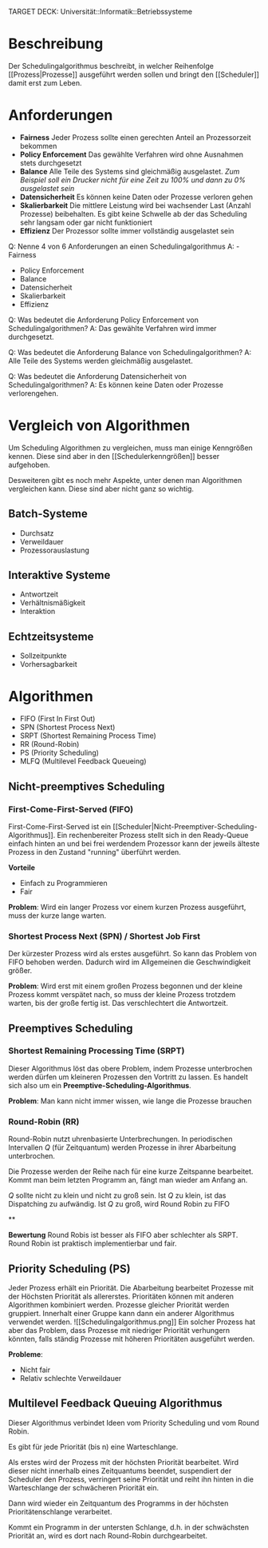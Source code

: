 TARGET DECK: Universität::Informatik::Betriebssysteme

# Beschreibung
Der Schedulingalgorithmus beschreibt, in welcher Reihenfolge [[Prozess|Prozesse]] ausgeführt werden sollen und bringt den [[Scheduler]] damit erst zum Leben.

# Anforderungen
- **Fairness**
Jeder Prozess sollte einen gerechten Anteil an Prozessorzeit bekommen
- **Policy Enforcement**
Das gewählte Verfahren wird ohne Ausnahmen stets durchgesetzt
- **Balance**
Alle Teile des Systems sind gleichmäßig ausgelastet. *Zum Beispiel soll ein Drucker nicht für eine Zeit zu 100% und dann zu 0% ausgelastet sein*
- **Datensicherheit**
Es können keine Daten oder Prozesse verloren gehen
- **Skalierbarkeit**
Die mittlere Leistung wird bei wachsender Last (Anzahl Prozesse) beibehalten. Es gibt keine Schwelle ab der das Scheduling sehr langsam oder gar nicht funktioniert
- **Effizienz**
Der Prozessor sollte immer vollständig ausgelastet sein

Q: Nenne 4 von 6 Anforderungen an einen Schedulingalgorithmus
A: - Fairness
- Policy Enforcement
- Balance
- Datensicherheit
- Skalierbarkeit
- Effizienz
<!--ID: 1642897215817-->

Q: Was bedeutet die Anforderung Policy Enforcement von Schedulingalgorithmen?
A: Das gewählte Verfahren wird immer durchgesetzt.
<!--ID: 1643668652765-->


Q: Was bedeutet die Anforderung Balance von Schedulingalgorithmen?
A: Alle Teile des Systems werden gleichmäßig ausgelastet.
<!--ID: 1643668652871-->


Q: Was bedeutet die Anforderung Datensicherheit von Schedulingalgorithmen?
A: Es können keine Daten oder Prozesse verlorengehen.
<!--ID: 1643668652995-->



# Vergleich von Algorithmen 
Um Scheduling Algorithmen zu vergleichen, muss man einige Kenngrößen kennen.
Diese sind aber in den [[Schedulerkenngrößen]] besser aufgehoben.

Desweiteren gibt es noch mehr Aspekte, unter denen man Algorithmen vergleichen kann. Diese sind aber nicht ganz so wichtig. 

## Batch-Systeme
- Durchsatz
- Verweildauer
- Prozessorauslastung

## Interaktive Systeme
- Antwortzeit
- Verhältnismäßigkeit
- Interaktion

## Echtzeitsysteme
- Sollzeitpunkte
- Vorhersagbarkeit

# Algorithmen
- FIFO (First In First Out)
- SPN (Shortest Process Next)
- SRPT (Shortest Remaining Process Time)
- RR (Round-Robin)
- PS (Priority Scheduling)
- MLFQ (Multilevel Feedback Queueing)


## Nicht-preemptives Scheduling
### First-Come-First-Served (FIFO)
First-Come-First-Served ist ein [[Scheduler|Nicht-Preemptiver-Scheduling-Algorithmus]]. Ein rechenbereiter Prozess stellt sich in den Ready-Queue einfach hinten an und bei frei werdendem Prozessor kann der jeweils älteste Prozess in den Zustand "running" überführt werden.

**Vorteile**
- Einfach zu Programmieren
- Fair

**Problem**: Wird ein langer Prozess vor einem kurzen Prozess ausgeführt, muss der kurze lange warten.

### Shortest Process Next (SPN) / Shortest Job First
Der kürzester Prozess wird als erstes ausgeführt.
So kann das Problem von FIFO behoben werden. Dadurch wird im Allgemeinen die Geschwindigkeit größer.

**Problem**: Wird erst mit einem großen Prozess begonnen und der kleine Prozess kommt verspätet nach, so muss der kleine Prozess trotzdem warten, bis der große fertig ist.
Das verschlechtert die Antwortzeit.

## Preemptives Scheduling
### Shortest Remaining Processing Time (SRPT)
Dieser Algorithmus löst das obere Problem, indem Prozesse unterbrochen werden dürfen um kleineren Prozessen den Vortritt zu lassen.
Es handelt sich also um ein **Preemptive-Scheduling-Algorithmus**.

**Problem**: Man kann nicht immer wissen, wie lange die Prozesse brauchen

### Round-Robin (RR)
Round-Robin nutzt uhrenbasierte Unterbrechungen. In periodischen Intervallen $Q$ (für Zeitquantum) werden Prozesse in ihrer Abarbeitung unterbrochen.

Die Prozesse werden der Reihe nach für eine kurze Zeitspanne bearbeitet. Kommt man beim letzten Programm an, fängt man wieder am Anfang an.

$Q$ sollte nicht zu klein und nicht zu groß sein. Ist $Q$ zu klein, ist das Dispatching zu aufwändig.
Ist $Q$ zu groß, wird Round Robin zu FIFO

**


**Bewertung**
Round Robis ist besser als FIFO aber schlechter als SRPT.
Round Robin ist praktisch implementierbar und fair.

## Priority Scheduling (PS)
Jeder Prozess erhält ein Priorität. Die Abarbeitung bearbeitet Prozesse mit der Höchsten Priorität als allererstes. Prioritäten können mit anderen Algorithmen kombiniert werden.
Prozesse gleicher Priorität werden gruppiert. Innerhalt einer Gruppe kann dann ein anderer Algorithmus verwendet werden.
![[Schedulingalgorithmus.png]]
Ein solcher Prozess hat aber das Problem, dass Prozesse mit niedriger Priorität verhungern könnten, falls ständig Prozesse mit höheren Prioritäten ausgeführt werden.

**Probleme**:
- Nicht fair
- Relativ schlechte Verweildauer

## Multilevel Feedback Queuing Algorithmus
Dieser Algorithmus verbindet Ideen vom Priority Scheduling und vom Round Robin.

Es gibt für jede Priorität (bis n) eine Warteschlange.

Als erstes wird der Prozess mit der höchsten Priorität bearbeitet. Wird dieser nicht innerhalb eines Zeitquantums beendet, suspendiert der Scheduler den Prozess, verringert seine Priorität und reiht ihn hinten in die Warteschlange der schwächeren Priorität ein.

Dann wird wieder ein Zeitquantum des Programms in der höchsten Prioritätenschlange verarbeitet.

Kommt ein Programm in der untersten Schlange, d.h. in der schwächsten Priorität an, wird es dort nach Round-Robin durchgearbeitet.
